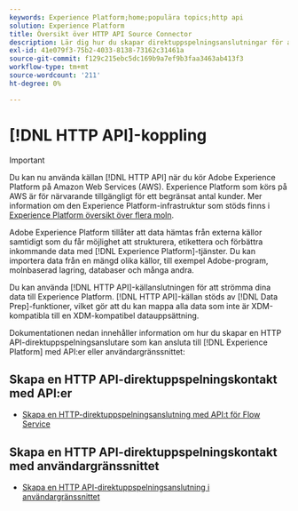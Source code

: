 ```yaml
---
keywords: Experience Platform;home;populära topics;http api
solution: Experience Platform
title: Översikt över HTTP API Source Connector
description: Lär dig hur du skapar direktuppspelningsanslutningar för att ansluta till Adobe Experience Platform med hjälp av API:er eller användargränssnittet.
exl-id: 41e079f3-75b2-4033-8138-73162c31461a
source-git-commit: f129c215ebc5dc169b9a7ef9b3faa3463ab413f3
workflow-type: tm+mt
source-wordcount: '211'
ht-degree: 0%

---
```


# [!DNL HTTP API]-koppling

>[!IMPORTANT]
>
>Du kan nu använda källan [!DNL HTTP API] när du kör Adobe Experience Platform på Amazon Web Services (AWS). Experience Platform som körs på AWS är för närvarande tillgängligt för ett begränsat antal kunder. Mer information om den Experience Platform-infrastruktur som stöds finns i [Experience Platform översikt över flera moln](../../../landing/multi-cloud.md).

Adobe Experience Platform tillåter att data hämtas från externa källor samtidigt som du får möjlighet att strukturera, etikettera och förbättra inkommande data med [!DNL Experience Platform]-tjänster. Du kan importera data från en mängd olika källor, till exempel Adobe-program, molnbaserad lagring, databaser och många andra.

Du kan använda [!DNL HTTP API]-källanslutningen för att strömma dina data till Experience Platform. [!DNL HTTP API]-källan stöds av [!DNL Data Prep]-funktioner, vilket gör att du kan mappa alla data som inte är XDM-kompatibla till en XDM-kompatibel datauppsättning.

Dokumentationen nedan innehåller information om hur du skapar en HTTP API-direktuppspelningsanslutare som kan ansluta till [!DNL Experience Platform] med API:er eller användargränssnittet:

## Skapa en HTTP API-direktuppspelningskontakt med API:er

- [Skapa en HTTP-direktuppspelningsanslutning med API:t för Flow Service](../../tutorials/api/create/streaming/http.md)

## Skapa en HTTP API-direktuppspelningskontakt med användargränssnittet

- [Skapa en HTTP API-direktuppspelningsanslutning i användargränssnittet](../../tutorials/ui/create/streaming/http.md)
